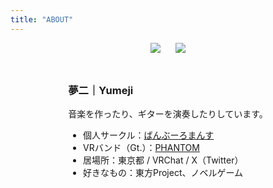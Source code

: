 ```yaml
---
title: "ABOUT"
---
```


<!-- 全体を中央寄せにする -->
<div style="text-align: center;">

<!-- アイコンを横並びで中央に配置 -->
<div style="display: flex; justify-content: center; gap: 1.5rem; margin-bottom: 1.5rem;">
  <img src="/images/icon.jpg" class="icon">
  <img src="/images/iconvr.jpg" class="icon">
</div>

<!-- 名前・本文・リストを中央に置かれたブロックとして左揃え -->
<div style="display: inline-block; text-align: left; max-width: 400px;">
  <h3 style="text-align: left;">夢二｜Yumeji</h3>

  <p>音楽を作ったり、ギターを演奏したりしています。</p>

  <ul>
    <li>個人サークル：<a href="https://bamboormnc.booth.pm">ばんぶーろまんす</a></li>
    <li>VRバンド（Gt.）：<a href="https://phantom-web.jp">PHANTOM</a></li>
    <li>居場所：東京都 / VRChat / X（Twitter）</li>
    <li>好きなもの：東方Project、ノベルゲーム</li>
  </ul>
</div>

</div>

